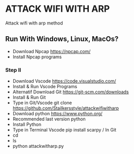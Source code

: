 # ATTACK WIFI WITH ARP
Attack wifi with arp method

## Run With Windows, Linux, MacOs?
- Download Npcap https://npcap.com/
- Install Npcap programs

### Step ll
- Download Vscode https://code.visualstudio.com/
- Install & Run Vscode Programs
- Alternatif Download Git https://git-scm.com/downloads
- Install & Run Git
- Type in Git/Vscode git clone https://github.com/Stailkersstyle/attackwifiwitharp
- Download python https://www.python.org/
- Recommended last version python
- Install Python
- Type in Terminal Vscode pip install scarpy / In Git 
- cd
- ls
- python attackwitharp.py

